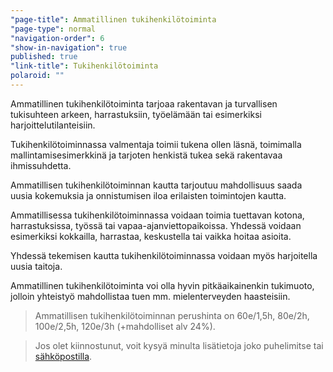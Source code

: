 ```yaml
---
"page-title": Ammatillinen tukihenkilötoiminta
"page-type": normal
"navigation-order": 6
"show-in-navigation": true
published: true
"link-title": Tukihenkilötoiminta
polaroid: ""
---
```













Ammatillinen tukihenkilötoiminta tarjoaa rakentavan ja turvallisen tukisuhteen arkeen, harrastuksiin, työelämään tai esimerkiksi harjoittelutilanteisiin.

Tukihenkilötoiminnassa valmentaja toimii tukena ollen läsnä, toimimalla mallintamisesimerkkinä ja tarjoten henkistä tukea sekä rakentavaa ihmissuhdetta.

Ammatillisen tukihenkilötoiminnan kautta tarjoutuu mahdollisuus saada uusia kokemuksia ja onnistumisen iloa erilaisten toimintojen kautta.

Ammatillisessa tukihenkilötoiminnassa voidaan toimia tuettavan kotona, harrastuksissa, työssä tai vapaa-ajanviettopaikoissa. Yhdessä voidaan esimerkiksi kokkailla, harrastaa, keskustella tai vaikka hoitaa asioita. 

Yhdessä tekemisen kautta tukihenkilötoiminnassa voidaan myös harjoitella uusia taitoja.

Ammatillinen tukihenkilötoiminta voi olla hyvin pitkäaikainenkin tukimuoto, jolloin yhteistyö mahdollistaa tuen mm. mielenterveyden haasteisiin.

> Ammatillisen tukihenkilötoiminnan perushinta on 60e/1,5h, 80e/2h, 100e/2,5h, 120e/3h (+mahdolliset alv 24%).

> Jos olet kiinnostunut, voit kysyä minulta lisätietoja joko puhelimitse tai [sähköpostilla](/ota-yhteytta).
